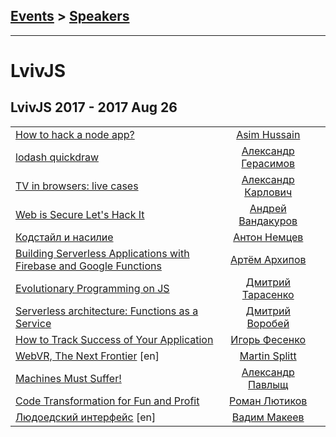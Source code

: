 ## [Events](../README.md) > [Speakers](../speakers.md)
---

# LvivJS

## LvivJS 2017 - 2017 Aug 26 
| | | |
| --- | :---: | --- |
| [How to hack a node app?](https://www.youtube.com/watch?v=za9sS7QV-bw&list=PLhWWkV_LkwjAmaxtXXwWmiSdHO9MVGLuG&index=2&t=0s)  |  [Asim Hussain](../../speakers/Asim%20Hussain.md)  |    |
| [lodash quickdraw](https://www.youtube.com/watch?v=qCINJTBwMMs&list=PLhWWkV_LkwjAmaxtXXwWmiSdHO9MVGLuG&index=2)  |  [Александр Герасимов](../../speakers/Александр%20Герасимов.md)  |    |
| [TV in browsers: live cases](https://www.youtube.com/watch?v=kixgmZd52xs&list=PLhWWkV_LkwjAmaxtXXwWmiSdHO9MVGLuG&index=3)  |  [Александр Карлович](../../speakers/Александр%20Карлович.md)  |    |
| [Web is Secure Let&#39;s Hack It](https://www.youtube.com/watch?v=h3NG5Mpl384&list=PLhWWkV_LkwjAmaxtXXwWmiSdHO9MVGLuG&index=4)  |  [Андрей Вандакуров](../../speakers/Андрей%20Вандакуров.md)  |    |
| [Кодстайл и насилие](https://www.youtube.com/watch?v=wrZCvEXTFfQ&list=PLhWWkV_LkwjAmaxtXXwWmiSdHO9MVGLuG&index=5)  |  [Антон Немцев](../../speakers/Антон%20Немцев.md)  |    |
| [Building Serverless Applications with Firebase and Google Functions](https://www.youtube.com/watch?v=vhKlVh9EkFg&list=PLhWWkV_LkwjAmaxtXXwWmiSdHO9MVGLuG&index=6)  |  [Артём Архипов](../../speakers/Артём%20Архипов.md)  |    |
| [Evolutionary Programming on JS](https://www.youtube.com/watch?v=0CIH4ul9usc&list=PLhWWkV_LkwjAmaxtXXwWmiSdHO9MVGLuG&index=7)  |  [Дмитрий Тарасенко](../../speakers/Дмитрий%20Тарасенко.md)  |    |
| [Serverless architecture: Functions as a Service](https://www.youtube.com/watch?v=G7mfnpv-BMA&list=PLhWWkV_LkwjAmaxtXXwWmiSdHO9MVGLuG&index=8)  |  [Дмитрий Воробей](../../speakers/Дмитрий%20Воробей.md)  |    |
| [How to Track Success of Your Application](https://www.youtube.com/watch?v=4-c2v6297ak&list=PLhWWkV_LkwjAmaxtXXwWmiSdHO9MVGLuG&index=9)  |  [Игорь Фесенко](../../speakers/Игорь%20Фесенко.md)  |    |
| [WebVR, The Next Frontier](https://www.youtube.com/watch?v=_BVovrTqwPM&list=PLhWWkV_LkwjAmaxtXXwWmiSdHO9MVGLuG&index=10) [en] |  [Martin Splitt](../../speakers/Martin%20Splitt.md)  |    |
| [Machines Must Suffer!](https://www.youtube.com/watch?v=sP1A4F9UvAk&list=PLhWWkV_LkwjAmaxtXXwWmiSdHO9MVGLuG&index=11)  |  [Александр Павлыщ](../../speakers/Александр%20Павлыщ.md)  |    |
| [Code Transformation for Fun and Profit](https://www.youtube.com/watch?v=2d3Dkjt0uBg&list=PLhWWkV_LkwjAmaxtXXwWmiSdHO9MVGLuG&index=12)  |  [Роман Лютиков](../../speakers/Роман%20Лютиков.md)  |    |
| [Людоедский интерфейс](https://www.youtube.com/watch?v=9vQOy6q9XCY&list=PLhWWkV_LkwjAmaxtXXwWmiSdHO9MVGLuG&index=14) [en] |  [Вадим Макеев](../../speakers/Вадим%20Макеев.md)  |    |

